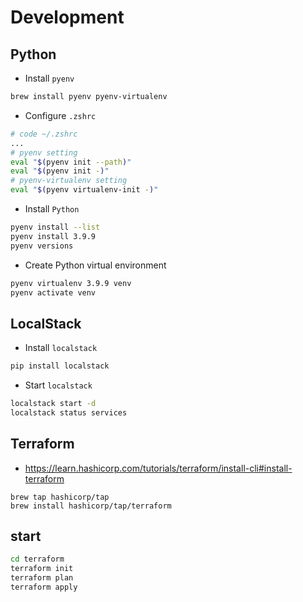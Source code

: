 # Development

## Python

- Install `pyenv`

```bash
brew install pyenv pyenv-virtualenv
```

- Configure `.zshrc`

```bash
# code ~/.zshrc
...
# pyenv setting
eval "$(pyenv init --path)"
eval "$(pyenv init -)"
# pyenv-virtualenv setting
eval "$(pyenv virtualenv-init -)"
```

- Install `Python`

```bash
pyenv install --list
pyenv install 3.9.9
pyenv versions
```

- Create Python virtual environment

```bash
pyenv virtualenv 3.9.9 venv
pyenv activate venv
```

## LocalStack

- Install `localstack`

```bash
pip install localstack
```

- Start `localstack`

```bash
localstack start -d
localstack status services
```

## Terraform

- https://learn.hashicorp.com/tutorials/terraform/install-cli#install-terraform

```barh
brew tap hashicorp/tap
brew install hashicorp/tap/terraform
```

## start

```bash
cd terraform
terraform init
terraform plan
terraform apply
```
